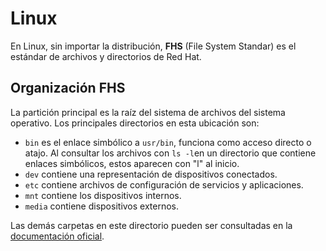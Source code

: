 # Linux
En Linux, sin importar la distribución, **FHS** (File System Standar) es el estándar de archivos y directorios de Red Hat.

## Organización FHS
La partición principal es la raíz del sistema de archivos del sistema operativo. Los principales directorios en esta ubicación son:
* ```bin``` es el enlace simbólico a ```usr/bin```, funciona como acceso directo o atajo. Al consultar los archivos con ```ls -l```en un directorio que contiene enlaces simbólicos, estos aparecen con "l" al inicio.
* ```dev``` contiene una representación de dispositivos conectados.
* ```etc``` contiene archivos de configuración de servicios y aplicaciones.
* ```mnt``` contiene los dispositivos internos.
* ```media``` contiene dispositivos externos.

Las demás carpetas en este directorio pueden ser consultadas en la [documentación oficial](https://docs.redhat.com/en/documentation/red_hat_enterprise_linux/4/html/reference_guide/s1-filesystem-fhs).
